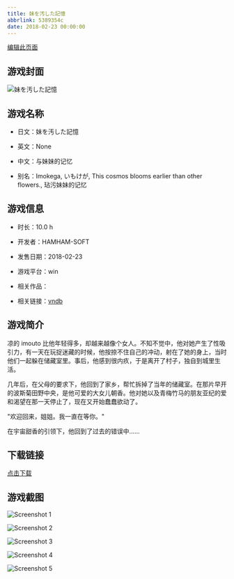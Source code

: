 ```yaml
---
title: 妹を汚した記憶
abbrlink: 5389354c
date: 2018-02-23 00:00:00
---
```

[编辑此页面](https://github.com/ACG-3/ADV3-source/blob/main/source/_posts/games/%E5%A6%B9%E3%82%92%E6%B1%9A%E3%81%97%E3%81%9F%E8%A8%98%E6%86%B6.md)

## 游戏封面

![妹を汚した記憶](https%3A//pan.timero.xyz/onedrive/img_lib_001/%E5%A6%B9%E3%82%92%E6%B1%9A%E3%81%97%E3%81%9F%E8%A8%98%E6%86%B6_cover.avif)


## 游戏名称

- 日文：妹を汚した記憶
- 英文：None
- 中文：与妹妹的记忆

- 别名：Imokega, いもけが, This cosmos blooms earlier than other flowers., 玷污妹妹的记忆


## 游戏信息

- 时长：10.0 h
- 开发者：HAMHAM-SOFT
- 发售日期：2018-02-23
- 游戏平台：win
- 相关作品：

- 相关链接：[vndb](https://vndb.org/v22156)


## 游戏简介

凉的 imouto 比他年轻得多，却越来越像个女人。不知不觉中，他对她产生了性吸引力，有一天在玩捉迷藏的时候，他按捺不住自己的冲动，射在了她的身上，当时他们一起躲在储藏室里。事后，他感到很内疚，于是离开了村子，独自到城里生活。

几年后，在父母的要求下，他回到了家乡，帮忙拆掉了当年的储藏室。在那片早开的波斯菊田野中央，是他可爱的大女儿朝香。他对她以及青梅竹马的朋友亚纪的爱和渴望在那一天停止了，现在又开始蠢蠢欲动了。

"欢迎回来，姐姐。我一直在等你。"

在宇宙甜香的引领下，他回到了过去的错误中......




## 下载链接

[点击下载](https://pan.timero.xyz/onedrive/adv_lib_001/%E5%A6%B9%E3%82%92%E6%B1%9A%E3%81%97%E3%81%9F%E8%A8%98%E6%86%B6)


## 游戏截图


![Screenshot 1](https%3A//pan.timero.xyz/onedrive/img_lib_001/%E5%A6%B9%E3%82%92%E6%B1%9A%E3%81%97%E3%81%9F%E8%A8%98%E6%86%B6_Screenshot_1.avif)

![Screenshot 2](https%3A//pan.timero.xyz/onedrive/img_lib_001/%E5%A6%B9%E3%82%92%E6%B1%9A%E3%81%97%E3%81%9F%E8%A8%98%E6%86%B6_Screenshot_2.avif)

![Screenshot 3](https%3A//pan.timero.xyz/onedrive/img_lib_001/%E5%A6%B9%E3%82%92%E6%B1%9A%E3%81%97%E3%81%9F%E8%A8%98%E6%86%B6_Screenshot_3.avif)

![Screenshot 4](https%3A//pan.timero.xyz/onedrive/img_lib_001/%E5%A6%B9%E3%82%92%E6%B1%9A%E3%81%97%E3%81%9F%E8%A8%98%E6%86%B6_Screenshot_4.avif)

![Screenshot 5](https%3A//pan.timero.xyz/onedrive/img_lib_001/%E5%A6%B9%E3%82%92%E6%B1%9A%E3%81%97%E3%81%9F%E8%A8%98%E6%86%B6_Screenshot_5.avif)

